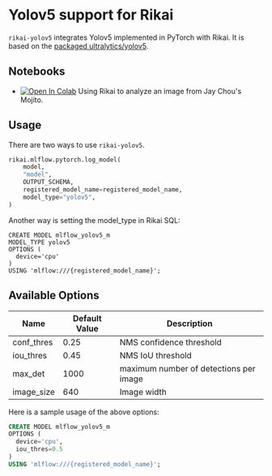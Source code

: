 # Yolov5 support for Rikai
`rikai-yolov5` integrates Yolov5 implemented in PyTorch with Rikai. It is based
on the [packaged ultralytics/yolov5](https://github.com/fcakyon/yolov5-pip).

## Notebooks
+ <a href="https://colab.research.google.com/github/eto-ai/rikai/blob/main/notebooks/Mojito.ipynb" target="_parent"><img src="https://colab.research.google.com/assets/colab-badge.svg" alt="Open In Colab"/></a> Using Rikai to analyze an image from Jay Chou's Mojito.

## Usage
There are two ways to use `rikai-yolov5`.

``` python
rikai.mlflow.pytorch.log_model(
    model,
    "model",
    OUTPUT_SCHEMA,
    registered_model_name=registered_model_name,
    model_type="yolov5",
)
```

Another way is setting the model_type in Rikai SQL:
```
CREATE MODEL mlflow_yolov5_m
MODEL_TYPE yolov5
OPTIONS (
  device='cpu'
)
USING 'mlflow:///{registered_model_name}';
```

## Available Options

| Name | Default Value | Description |
|------|---------------|-------------|
| conf_thres | 0.25 | NMS confidence threshold |
| iou_thres  | 0.45 | NMS IoU threshold |
| max_det    | 1000 | maximum number of detections per image |
| image_size | 640  | Image width |

Here is a sample usage of the above options:

``` sql
CREATE MODEL mlflow_yolov5_m
OPTIONS (
  device='cpu',
  iou_thres=0.5
)
USING 'mlflow:///{registered_model_name}';
```
